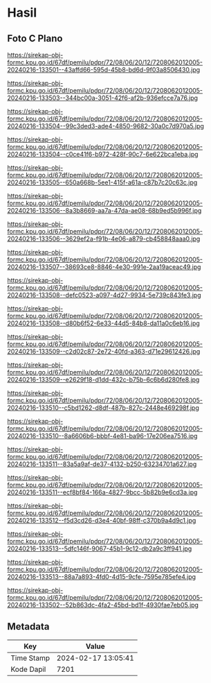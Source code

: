 # Hasil

## Foto C Plano

https://sirekap-obj-formc.kpu.go.id/67df/pemilu/pdpr/72/08/06/20/12/7208062012005-20240216-133501--43affd66-595d-45b8-bd6d-9f03a8506430.jpg

https://sirekap-obj-formc.kpu.go.id/67df/pemilu/pdpr/72/08/06/20/12/7208062012005-20240216-133503--344bc00a-3051-42f6-af2b-936efcce7a76.jpg

https://sirekap-obj-formc.kpu.go.id/67df/pemilu/pdpr/72/08/06/20/12/7208062012005-20240216-133504--99c3ded3-ade4-4850-9682-30a0c7d970a5.jpg

https://sirekap-obj-formc.kpu.go.id/67df/pemilu/pdpr/72/08/06/20/12/7208062012005-20240216-133504--c0ce41f6-b972-428f-90c7-6e622bca1eba.jpg

https://sirekap-obj-formc.kpu.go.id/67df/pemilu/pdpr/72/08/06/20/12/7208062012005-20240216-133505--650a668b-5ee1-415f-a61a-c87b7c20c63c.jpg

https://sirekap-obj-formc.kpu.go.id/67df/pemilu/pdpr/72/08/06/20/12/7208062012005-20240216-133506--8a3b8669-aa7a-47da-ae08-68b9ed5b996f.jpg

https://sirekap-obj-formc.kpu.go.id/67df/pemilu/pdpr/72/08/06/20/12/7208062012005-20240216-133506--3629ef2a-f91b-4e06-a879-cb458848aaa0.jpg

https://sirekap-obj-formc.kpu.go.id/67df/pemilu/pdpr/72/08/06/20/12/7208062012005-20240216-133507--38693ce8-8846-4e30-991e-2aa19aceac49.jpg

https://sirekap-obj-formc.kpu.go.id/67df/pemilu/pdpr/72/08/06/20/12/7208062012005-20240216-133508--defc0523-a097-4d27-9934-5e739c843fe3.jpg

https://sirekap-obj-formc.kpu.go.id/67df/pemilu/pdpr/72/08/06/20/12/7208062012005-20240216-133508--d80b6f52-6e33-44d5-84b8-da11a0c6eb16.jpg

https://sirekap-obj-formc.kpu.go.id/67df/pemilu/pdpr/72/08/06/20/12/7208062012005-20240216-133509--c2d02c87-2e72-40fd-a363-d71e29612426.jpg

https://sirekap-obj-formc.kpu.go.id/67df/pemilu/pdpr/72/08/06/20/12/7208062012005-20240216-133509--e2629f18-d1dd-432c-b75b-6c6b6d280fe8.jpg

https://sirekap-obj-formc.kpu.go.id/67df/pemilu/pdpr/72/08/06/20/12/7208062012005-20240216-133510--c5bd1262-d8df-487b-827c-2448e469298f.jpg

https://sirekap-obj-formc.kpu.go.id/67df/pemilu/pdpr/72/08/06/20/12/7208062012005-20240216-133510--8a6606b6-bbbf-4e81-ba96-17e206ea7516.jpg

https://sirekap-obj-formc.kpu.go.id/67df/pemilu/pdpr/72/08/06/20/12/7208062012005-20240216-133511--83a5a9af-de37-4132-b250-63234701a627.jpg

https://sirekap-obj-formc.kpu.go.id/67df/pemilu/pdpr/72/08/06/20/12/7208062012005-20240216-133511--ecf8bf84-166a-4827-9bcc-5b82b9e6cd3a.jpg

https://sirekap-obj-formc.kpu.go.id/67df/pemilu/pdpr/72/08/06/20/12/7208062012005-20240216-133512--f5d3cd26-d3e4-40bf-98ff-c370b9a4d9c1.jpg

https://sirekap-obj-formc.kpu.go.id/67df/pemilu/pdpr/72/08/06/20/12/7208062012005-20240216-133513--5dfc146f-9067-45b1-9c12-db2a9c3ff941.jpg

https://sirekap-obj-formc.kpu.go.id/67df/pemilu/pdpr/72/08/06/20/12/7208062012005-20240216-133513--88a7a893-4fd0-4d15-9cfe-7595e785efe4.jpg

https://sirekap-obj-formc.kpu.go.id/67df/pemilu/pdpr/72/08/06/20/12/7208062012005-20240216-133502--52b863dc-4fa2-45bd-bd1f-4930fae7eb05.jpg


## Metadata

| Key        | Value               |
| ---------- | ------------------- |
| Time Stamp | 2024-02-17 13:05:41 |
| Kode Dapil | 7201                |



